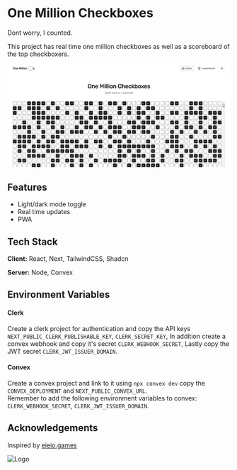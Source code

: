 # One Million Checkboxes

Dont worry, I counted.

This project has real time one million checkboxes as well as a scoreboard of the top checkboxers.

![banner](/public/banner.png)

## Features

- Light/dark mode toggle
- Real time updates
- PWA

## Tech Stack

**Client:** React, Next, TailwindCSS, Shadcn

**Server:** Node, Convex

## Environment Variables

#### Clerk

Create a clerk project for authentication and copy the API keys `NEXT_PUBLIC_CLERK_PUBLISHABLE_KEY`, `CLERK_SECRET_KEY`, In addition create a convex webhook and copy it's secret `CLERK_WEBHOOK_SECRET`, Lastly copy the JWT secret `CLERK_JWT_ISSUER_DOMAIN`.

#### Convex

Create a convex project and link to it using `npx convex dev` copy the `CONVEX_DEPLOYMENT` and `NEXT_PUBLIC_CONVEX_URL`. <br />
Remember to add the following environment variables to convex: `CLERK_WEBHOOK_SECRET`, `CLERK_JWT_ISSUER_DOMAIN`.

## Acknowledgements

Inspired by [eieio.games](https://eieio.games/)

![Logo](/public/favicon.ico)
